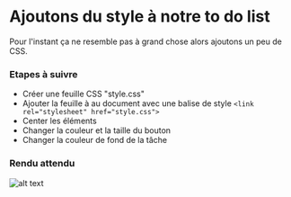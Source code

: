 # Ajoutons du style à notre to do list

Pour l'instant ça ne resemble pas à grand chose alors ajoutons un peu de CSS.

### Etapes à suivre


- Créer une feuille CSS "style.css"
- Ajouter la feuille à au document avec une balise de style
```<link rel="stylesheet" href="style.css">```
- Center les éléments
- Changer la couleur et la taille du bouton
- Changer la couleur de fond de la tâche


### Rendu attendu

![alt text](image.png)